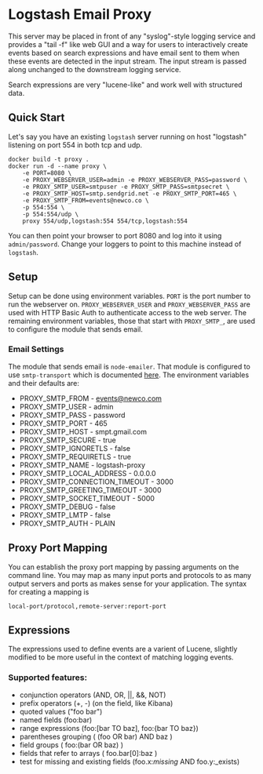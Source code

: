 # Logstash Email Proxy

This server may be placed in front of any "syslog"-style logging service and provides a "tail -f"
like web GUI and a way for users to interactively create events based on search expressions and have email
sent to them when these events are detected in the input stream.  The input stream is passed along
unchanged to the downstream logging service.

Search expressions are very "lucene-like" and work well with structured data.

## Quick Start

Let's say you have an existing `logstash` server running on host "logstash" listening on
port 554 in both tcp and udp.

    docker build -t proxy .
    docker run -d --name proxy \
        -e PORT=8080 \
        -e PROXY_WEBSERVER_USER=admin -e PROXY_WEBSERVER_PASS=password \
        -e PROXY_SMTP_USER=smtpuser -e PROXY_SMTP_PASS=smtpsecret \
        -e PROXY_SMTP_HOST=smtp.sendgrid.net -e PROXY_SMTP_PORT=465 \
        -e PROXY_SMTP_FROM=events@newco.co \
        -p 554:554 \
        -p 554:554/udp \
        proxy 554/udp,logstash:554 554/tcp,logstash:554

You can then point your browser to port 8080 and log into it using `admin/password`.  Change your
loggers to point to this machine instead of `logstash`.

## Setup

Setup can be done using environment variables.  `PORT` is the port number to run the webserver
on.  `PROXY_WEBSERVER_USER` and `PROXY_WEBSERVER_PASS` are used with HTTP Basic Auth to authenticate
access to the web server.  The remaining environment variables, those that start with `PROXY_SMTP_`,
are used to configure the module that sends email.

### Email Settings

The module that sends email is `node-emailer`.  That module is configured to use `smtp-transport` which is
documented [here](https://github.com/andris9/nodemailer-smtp-transport).  The environment variables and their
defaults are:

* PROXY_SMTP_FROM - events@newco.com
* PROXY_SMTP_USER - admin
* PROXY_SMTP_PASS - password
* PROXY_SMTP_PORT - 465
* PROXY_SMTP_HOST - smpt.gmail.com
* PROXY_SMTP_SECURE - true
* PROXY_SMTP_IGNORETLS - false
* PROXY_SMTP_REQUIRETLS - true
* PROXY_SMTP_NAME - logstash-proxy
* PROXY_SMTP_LOCAL_ADDRESS - 0.0.0.0
* PROXY_SMTP_CONNECTION_TIMEOUT - 3000
* PROXY_SMTP_GREETING_TIMEOUT - 3000
* PROXY_SMTP_SOCKET_TIMEOUT - 5000
* PROXY_SMTP_DEBUG - false
* PROXY_SMTP_LMTP - false
* PROXY_SMTP_AUTH - PLAIN

## Proxy Port Mapping

You can establish the proxy port mapping by passing arguments on the command line.  You may
map as many input ports and protocols to as many output servers and ports as makes sense for
your application.  The syntax for creating a mapping is

    local-port/protocol,remote-server:report-port

## Expressions

The expressions used to define events are a varient of Lucene, slightly modified to be more
useful in the context of matching logging events.

### Supported features:

* conjunction operators (AND, OR, ||, &&, NOT)
* prefix operators (+, -) (on the field, like Kibana)
* quoted values ("foo bar")
* named fields (foo:bar)
* range expressions (foo:[bar TO baz], foo:{bar TO baz})
* parentheses grouping ( (foo OR bar) AND baz ) 
* field groups ( foo:(bar OR baz) )
* fields that refer to arrays ( foo.bar[0]:baz )
* test for missing and existing fields (foo.x:_missing_ AND foo.y:_exists)

